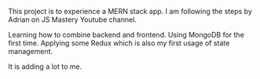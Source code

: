 This project is to experience a MERN stack app. I am following the steps by Adrian on JS Mastery Youtube channel.

Learning how to combine backend and frontend.
Using MongoDB for the first time.
Applying some Redux which is also my first usage of state management.

It is adding a lot to me.
